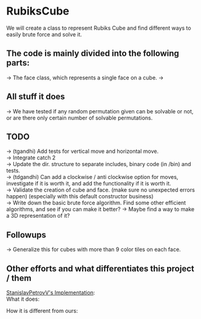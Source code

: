 # RubiksCube
We will create a class to represent Rubiks Cube and find different ways to easily brute force and solve it.

## The code is mainly divided into the following parts: 
-> The face class, which represents a single face on a cube.
  ->
## All stuff it does
-> We have tested if any random permutation given can be solvable or not, or are there only certain number of solvable permutations.   


## TODO 
-> (tgandhi) Add tests for vertical move and horizontal move.   
   -> Integrate catch 2   
   -> Update the dir. structure to separate includes, binary code (in /bin) and tests.     
-> (tdgandhi) Can add a clockwise / anti clockwise option for moves, investigate if it is worth it, and add the functionality if it is worth it.    
-> Validate the creation of cube and face. (make sure no unexpected errors happen) (especially with this default constructor business)      
-> Write down the basic brute force algorithm. Find some other efficient algorithms, and see if you can make it better?
-> Maybe find a way to make a 3D representation of it?

## Followups 
-> Generalize this for cubes with more than 9 color tiles on each face.


## Other efforts and what differentiates this project / them

[StanislavPetrovV's Implementation](https://www.youtube.com/watch?v=OR2_zQN_Gbk):   
What it does: 

How it is different from ours:
  

